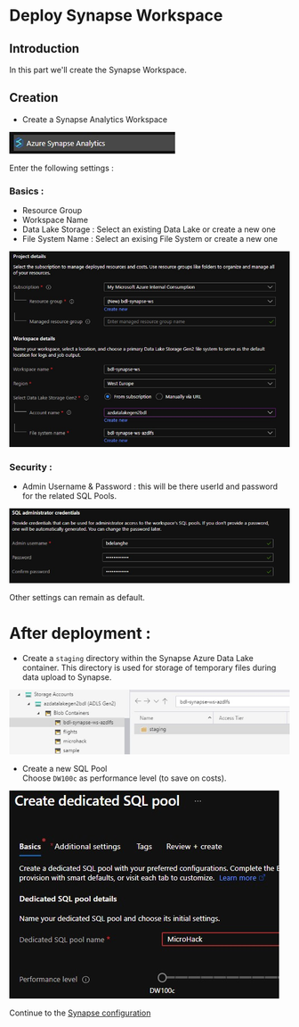 # Deploy Synapse Workspace

## Introduction
In this part we'll create the Synapse Workspace.

## Creation
* Create a Synapse Analytics Workspace

<img src="images/synapsews/synapsewsservice.jpg">

Enter the following settings :
### Basics :
* Resource Group
* Workspace Name
* Data Lake Storage : Select an existing Data Lake or create a new one
* File System Name : Select an exising File System or create a new one

<img src="images/synapsews/synapsewsservice_basics.jpg">

### Security :
* Admin Username & Password : this will be there userId and password for the related SQL Pools.

<img src="images/synapsews/synapsewsservice_security.jpg">

Other settings can remain as default.

# After deployment :
* Create a `staging` directory within the Synapse Azure Data Lake container. This directory is used for storage of temporary files during data upload to Synapse.

<img src="images/synapsews/stagingDirectory.jpg">

* Create a new SQL Pool\
Choose `DW100c` as performance level (to save on costs).

<img src="images/synapsews/createSQLPool.jpg">

Continue to the [Synapse configuration](SynapseWorkspace.md)